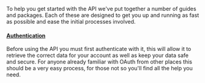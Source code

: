 <!--
@title Getting Started
@author Moltin Ltd
@description Our attempt at making your life even easier
-->
To help you get started with the API we've put together a number of guides and packages. Each of these are designed to get you up and running as fast as possible and ease the initial processes involved.

#### [Authentication](/getting-started/authentication)
Before using the API you must first authenticate with it, this will allow it to retrieve the correct data for your account as well as keep your data safe and secure. For anyone already familiar with OAuth from other places this should be a very easy process, for those not so you'll find all the help you need.


